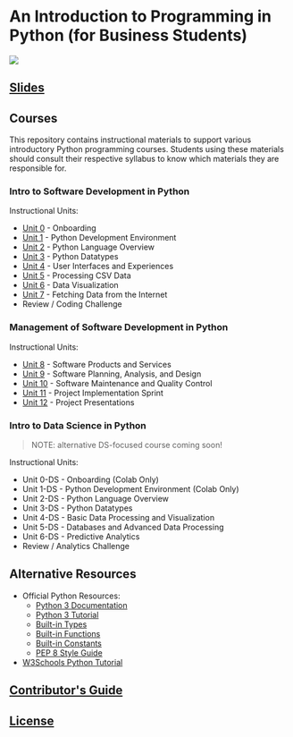 # An Introduction to Programming in Python (for Business Students)

![](https://www.perforce.com/sites/default/files/image/2018-08/image-blog-enterprises-investing-python%20(2).jpg)

## [Slides](https://docs.google.com/presentation/d/1acrt0P4u1NW8dqwmm0s613tCwZzWsVsFCcSBdO0YC48/edit?usp=sharing)

## Courses

This repository contains instructional materials to support various introductory Python programming courses. Students using these materials should consult their respective syllabus to know which materials they are responsible for.

### Intro to Software Development in Python

Instructional Units:

  + [Unit 0](/units/unit-0.md) - Onboarding
  + [Unit 1](/units/unit-1.md) - Python Development Environment
  + [Unit 2](/units/unit-2.md) - Python Language Overview
  + [Unit 3](/units/unit-3.md) - Python Datatypes
  + [Unit 4](/units/unit-4.md) - User Interfaces and Experiences
  + [Unit 5](/units/unit-5.md) - Processing CSV Data
  + [Unit 6](/units/unit-6.md) - Data Visualization
  + [Unit 7](/units/unit-7.md) - Fetching Data from the Internet
  + Review / Coding Challenge

### Management of Software Development in Python

Instructional Units:

  + [Unit 8](/units/unit-8.md) - Software Products and Services
  + [Unit 9](/units/unit-9.md) - Software Planning, Analysis, and Design
  + [Unit 10](/units/unit-10.md) - Software Maintenance and Quality Control
  + [Unit 11](/units/unit-11.md) - Project Implementation Sprint
  + [Unit 12](/units/unit-12.md) - Project Presentations

### Intro to Data Science in Python

> NOTE: alternative DS-focused course coming soon!

Instructional Units:

  + Unit 0-DS - Onboarding (Colab Only)
  + Unit 1-DS - Python Development Environment (Colab Only)
  + Unit 2-DS - Python Language Overview
  + Unit 3-DS - Python Datatypes
  + Unit 4-DS - Basic Data Processing and Visualization
  + Unit 5-DS - Databases and Advanced Data Processing
  + Unit 6-DS - Predictive Analytics
  + Review / Analytics Challenge

## Alternative Resources

  + Official Python Resources:
    + [Python 3 Documentation](https://docs.python.org/3/reference/index.html)
    + [Python 3 Tutorial](https://docs.python.org/3/tutorial/index.html)
    + [Built-in Types](https://docs.python.org/3/library/stdtypes.html)
    + [Built-in Functions](https://docs.python.org/3/library/functions.html)
    + [Built-in Constants](https://docs.python.org/3/library/constants.html)
    + [PEP 8 Style Guide](https://www.python.org/dev/peps/pep-0008/)
  + [W3Schools Python Tutorial](https://www.w3schools.com/python/)

## [Contributor's Guide](/CONTRIBUTING.md)

## [License](/LICENSE.md)
